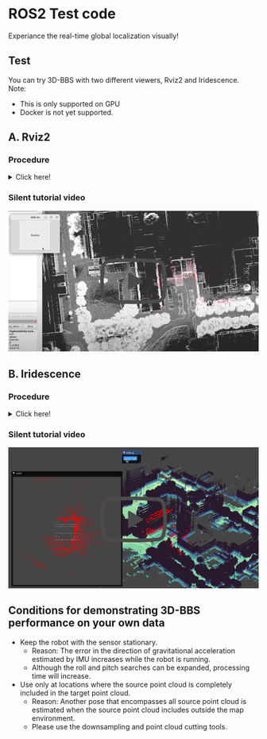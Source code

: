 # ROS2 Test code
Experiance the real-time global localization visually!

## Test
You can try 3D-BBS with two different viewers, Rviz2 and Iridescence.  
Note: 
- This is only supported on GPU
- Docker is not yet supported.

## A. Rviz2
### Procedure
<details><summary> Click here! </summary><div>

## Dependencies
- Installed 3D-BBS
- ROS2 humble

### 1. Build
- Build ros2_test_rviz2 and click_loc
```shell script
cd 3d_bbs/ros2_test
colcon build --symlink-install --cmake-args -DCMAKE_BUILD_TYPE=Release --packages-select ros2_test_rviz2 click_loc
```

### 2. Config file setting
Config file format is 3d_bbs/ros2_test/config/ros2_test.yaml

Please download [test data](https://drive.google.com/file/d/1JfdQjQ3-4qOmHtvYq8UafBCmbz45-F4Z/view?usp=drive_link) and copy **target** folder path to **target_clouds** in yaml file.
```yaml
## Folder Paths
target_clouds: "your_path/target"
...
```

The ros2_test_data you download in the next step will work with default parameter values.

### 3. Run
**1. First terminal**
```shell script
cd 3d_bbs/ros2_test
source install/setup.bash
ros2 launch ros2_test_rviz2 gpu_ros2_test_rviz2_launch.py
```

**2. Second terminal**  
Please download [ros2_test_data](https://drive.google.com/drive/folders/1V7B22oEM2HTE5__MP6uVLjLUzDR3B3Kn?usp=drive_link).
```shell script
ros2 bag play <ros2 bag file path>
```

**3. Wait until this message is displayed.**
```shell script
 *=*=*=*=*=*=*=*=*=*=*=*=*=*=*=*
    [ROS2] 3D-BBS initialized
 *=*=*=*=*=*=*=*=*=*=*=*=*=*=*=*
```
**4. Click the localize button**  
<img alt="click_loc" src="../figs/click_loc.png" width="10%">

For localize, use the LiDAR scan taken just before the button click.  
The red point cloud is the matched source point.  

<img alt="rviz2_test" src="../figs/rviz2_test.png" width="50%">

**5. (Optional) Load voxelmap coordinates directly**
You can save the voxelmaps coordinates and skip 3D-BBS voxel construction if you reuse the same parameters of `min_level_res` and `max_level`.  
Please refer to step 5 of [test_code.md](./test/test_code.md)  
After saving the voxelmaps, please try 3. Run again.

</div></details>

### Silent tutorial video
[![video](../figs/rviz2_test_thumbnail.png)](https://youtu.be/AmQ1u77ws-g)

## B. Iridescence
### Procedure
<details><summary> Click here! </summary><div>

## Dependencies
- [Iridescence](https://github.com/koide3/iridescence)
- Installed 3D-BBS
- ROS2 humble

### 1. Build and install
- Build and Install Iridescence
Clone repository at Home directory.
```shell script
# Install dependencies
sudo apt-get install -y libglm-dev libglfw3-dev libpng-dev libjpeg-dev libeigen3-dev libboost-filesystem-dev libboost-program-options-dev

# Build and install Iridescence
git clone https://github.com/koide3/iridescence --recursive
mkdir iridescence/build && cd iridescence/build
cmake ..
make -j8
sudo make install
```

- Build ros2_test_iridescence
```shell script
cd 3d_bbs/ros2_test
colcon build --symlink-install --cmake-args -DCMAKE_BUILD_TYPE=Release --packages-select ros2_test_iridescence
```

### 2. Config file setting
Config file format is 3d_bbs/ros2_test/config/ros2_test.yaml  

Please download [test data](https://drive.google.com/drive/folders/1V7B22oEM2HTE5__MP6uVLjLUzDR3B3Kn?usp=drive_link) and copy **target** folder path to **target_clouds** in yaml file.
```yaml
## Folder Paths
target_clouds: "your_path/target"
...
```

The ros2_test_data you download in the next step will work with default parameter values.
 
### 3. Run
**1. First terminal**
```shell script
cd 3d_bbs/ros2_test
source install/setup.bash
ros2 launch ros2_test_iridescence gpu_ros2_test_iridescence_launch.py
```

**2. Second terminal**  
Please download [ros2_test_data](https://drive.google.com/drive/folders/1V7B22oEM2HTE5__MP6uVLjLUzDR3B3Kn?usp=drive_link).
```shell script
ros2 bag play <ros2 bag file path>
```

**3. Wait until this message is displayed.**
```shell script
 *=*=*=*=*=*=*=*=*=*=*=*=*=*=*=*
    [ROS2] 3D-BBS initialized
 *=*=*=*=*=*=*=*=*=*=*=*=*=*=*=*
```
**4. Click the localize button**  
<img alt="iridescence_click" src="../figs/iridescence_click.png" width="10%">

For localize, use the LiDAR scan taken just before the button click.  
The red point cloud is the matched source point.  
By pressing "Ctrl+M", a hidden menu bar appears.

<img alt="riridescence_test" src="../figs/iridescence_test.png" width="50%">

**5. (Optional) Load voxelmap coordinates directly**
You can save the voxelmaps coordinates and skip 3D-BBS voxel construction if you reuse the same parameters of `min_level_res` and `max_level`.  
Please refer to step 5 of [test_code.md](./test/test_code.md)
After saving the voxelmaps, please try 3. Run again.

</div></details>

### Silent tutorial video
[![video](../figs/iridescence_test_thmbnail.png)](https://youtu.be/k2DZ2q2ZhOs)

## Conditions for demonstrating 3D-BBS performance on your own data
- Keep the robot with the sensor stationary.
  - Reason: The error in the direction of gravitational acceleration estimated by IMU increases while the robot is running.
  - Although the roll and pitch searches can be expanded, processing time will increase.
- Use only at locations where the source point cloud is completely included in the target point cloud.
  - Reason: Another pose that encompasses all source point cloud is estimated when the source point cloud includes outside the map environment. 
  - Please use the downsampling and point cloud cutting tools.